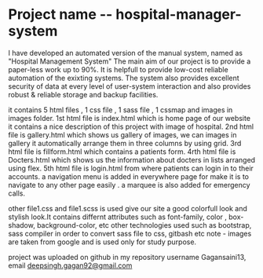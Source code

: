 # Project name -- hospital-manager-system
I have developed an automated version of the manual system, named as "Hospital Management System"
The main aim of our project is to provide a paper-less work up to 90%. 
It is helpfull to provide low-cost reliable automation of the exixting systems.
The system also provides excellent security of data at every level of user-system interaction and also provides robust & reliable
storage and backup facilities. 
	
it contains 5 html files , 1 css file , 1 sass file , 1 cssmap and images in images folder.
1st html file is index.html which is home page of our website it contains a nice description of this project with image of 
hospital.
2nd html file is gallery.html which shows us gallery of images, we can images in gallery it automatically arrange them in
 three columns by using grid.
3rd html file is fillform.html which contains a patients form.
4rth html file is Docters.html which shows us the information about docters in lists arranged using flex.
5th html file is login.html from where patients can login in to their accounts. 
a navigation menu is added in everywhere page for make it is to navigate to any other page easily .
a marquee is also added for emergency calls.

other file1.css and file1.scss is used give our site a good colorfull look and stylish look.It contains differnt attributes
 such as font-family, color , 
box-shadow, background-color, etc
other technologies used such as  bootstrap, sass compiler in order to convert sass file to css, gitbash etc
note - images are taken from google and is used only for study purpose.

project was uploaded on github in my repository username Gagansaini13, email deepsingh.gagan92@gmail.com

 
